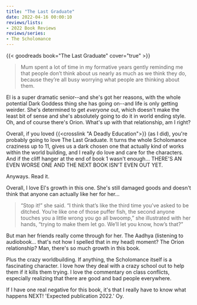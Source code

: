 ```yaml
---
title: "The Last Graduate"
date: 2022-04-16 00:00:10
reviews/lists:
- 2022 Book Reviews
reviews/series:
- The Scholomance
---
```

{{< goodreads book="The Last Graduate" cover="true" >}}

> Mum spent a lot of time in my formative years gently reminding me that people don’t think about us nearly as much as we think they do, because they’re all busy worrying what people are thinking about them.

El is a super dramatic senior--and she's got her reasons, with the whole potential Dark Goddess thing she has going on--and life is only getting weirder. She's determined to get *everyone* out, which doesn't make the least bit of sense and she's absolutely going to do it in world ending style. Oh, and of course there's Orion. What's up with that relationship, am I right? 

Overall, if you loved {{<crosslink "A Deadly Education">}} (as I did), you're probably going to love The Last Graduate. It turns the whole Scholomance craziness up to 11, gives us a dark chosen one that actually kind of works within the world building, and I really do love and care for the characters. And if the cliff hanger at the end of book 1 wasn't enough... THERE'S AN EVEN WORSE ONE AND THE NEXT BOOK ISN'T EVEN OUT YET.

Anyways. Read it. 

<!--more-->

Overall, I love El's growth in this one. She's still damaged goods and doesn't think that anyone can actually like her for her...

> “Stop it!” she said. “I think that’s like the third time you’ve asked to be ditched. You’re like one of those puffer fish, the second anyone touches you a little wrong you go all bwoomp,” she illustrated with her hands, “trying to make them let go. We’ll let you know, how’s that?”

But man her friends really come through for her. The Aadhya (listening to audiobook... that's not how I spelled that in my head) moment? The Orion relationship? Man, there's so much growth in this book. 

Plus the crazy worldbuilding. If anything, the Scholomance itself is a fascinating character. I love how they deal with a crazy school out to help them if it kills them trying. I love the commentary on class conflicts, especially realizing that there are good and bad people everywhere. 

If I have one real negative for this book, it's that I really have to know what happens NEXT! 'Expected publication 2022.' Oy. 
